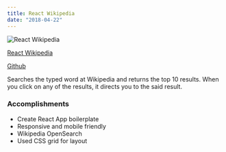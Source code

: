 ```yaml
---
title: React Wikipedia
date: "2018-04-22"
---
```


![React Wikipedia](../assets/react-wikipedia.png "React Wikipedia")

[React Wikipedia](https://jenlky.github.io/react-wikipedia/)

[Github](https://github.com/jenlky/react-wikipedia)

Searches the typed word at Wikipedia and returns the top 10 results.
When you click on any of the results, it directs you to the said result.

### Accomplishments ###

- Create React App boilerplate
- Responsive and mobile friendly
- Wikipedia OpenSearch
- Used CSS grid for layout
